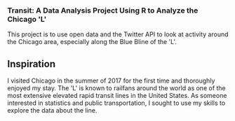### Transit:  A Data Analysis Project Using R to Analyze the Chicago 'L'


This project is to use open data and the Twitter API to look at activity around the Chicago area, especially along the Blue Bline of the 'L'.

## Inspiration

I visited Chicago in the summer of 2017 for the first time and thoroughly enjoyed my stay. The 'L' is known to railfans around the world as one of the most extensive elevated rapid transit lines in the United States. As someone interested in statistics and public transportation, I sought to use my skills to explore the data about the line.
